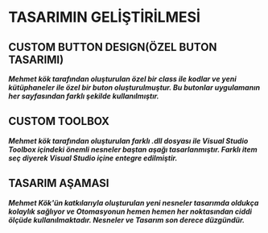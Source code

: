 # TASARIMIN GELİŞTİRİLMESİ

## CUSTOM BUTTON DESIGN(ÖZEL BUTON TASARIMI)
  ***Mehmet kök tarafından oluşturulan özel bir class ile kodlar ve yeni kütüphaneler ile özel bir buton oluşturulmuştur. Bu butonlar uygulamanın her sayfasından farklı şekilde kullanılmıştır.***
  
## CUSTOM TOOLBOX 
  ***Mehmet kök tarafından oluşturulan farklı .dll dosyası ile Visual Studio Toolbox içindeki önemli nesneler baştan aşağı tasarlanmıştır. Farklı item seç diyerek Visual Studio içine entegre edilmiştir.***
## TASARIM AŞAMASI
  ***Mehmet Kök'ün katkılarıyla oluşturulan yeni nesneler tasarımda oldukça kolaylık sağlıyor ve Otomasyonun hemen hemen her noktasından ciddi ölçüde kullanılmaktadır. Nesneler ve Tasarım son derece düzgündür.***
